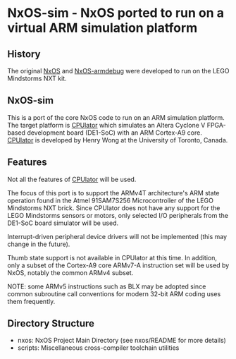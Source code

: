 # NxOS-sim - NxOS ported to run on a virtual ARM simulation platform

## History

The original [NxOS](https://github.com/danderson/nxos) and [NxOS-armdebug](https://github.com/tcwan/nxos-armdebug) were developed to run on the LEGO Mindstorms NXT kit. 

## NxOS-sim

This is a port of the core NxOS code to run on an ARM simulation platform. The target platform is [CPUlator](https://cpulator.01xz.net/?sys=arm) which simulates an Altera Cyclone V FPGA-based development board (DE1-SoC) with an ARM Cortex-A9 core.
[CPUlator](https://cpulator.01xz.net) is developed by Henry Wong at the University of Toronto, Canada.

## Features

Not all the features of [CPUlator](https://cpulator.01xz.net/doc/#sim_processors) will be used. 

The focus of this port is to support the ARMv4T architecture's ARM state operation found in the Atmel 91SAM7S256 Microcontroller of the LEGO Mindstorms NXT brick.
Since CPUlator does not have any support for the LEGO Mindstorms sensors or motors, only selected I/O peripherals from the DE1-SoC board simulator will be used.

Interrupt-driven peripheral device drivers will not be implemented (this may change in the future). 

Thumb state support is not available in CPUlator at this time. In addition, only a subset of the Cortex-A9 core ARMv7-A instruction set will be used by NxOS, notably the common ARMv4 subset. 

NOTE: some ARMv5 instructions such as BLX may be adopted since common subroutine call conventions for modern 32-bit ARM coding uses them frequently.

## Directory Structure

- nxos: NxOS Project Main Directory (see nxos/README for more details)
- scripts: Miscellaneous cross-compiler toolchain utilities
